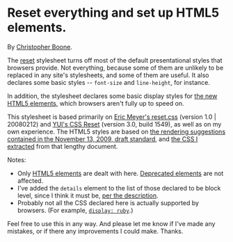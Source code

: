 # Reset everything and set up HTML5 elements. #

By [Christopher Boone][1].

The [reset][2] stylesheet turns off most of the default presentational styles that browsers provide. Not everything, because some of them are unlikely to be replaced in any site's stylesheets, and some of them are useful. It also declares some basic styles -- `font-size` and `line-height`, for instance.

In addition, the stylesheet declares some basic display styles for [the new HTML5 elements][3], which browsers aren't fully up to speed on.

This stylesheet is based primarily on [Eric Meyer's reset.css][4] (version 1.0 | 20080212) and [YUI's CSS Reset][5] (version 3.0, build 1549), as well as on my own experience. The HTML5 styles are based on [the rendering suggestions contained in the November 13, 2009, draft standard][6], and [the CSS I extracted][7] from that lengthy document.

Notes:

- Only [HTML5 elements][8] are dealt with here. [Deprecated elements][9] are not affected.
- I've added the `details` element to the list of those declared to be block level, since I think it must be, [per the description][9].
- Probably not all the CSS declared here is actually supported by browsers. (For example, [`display: ruby`][10].)

Feel free to use this in any way. And please let me know if I've made any mistakes, or if there any improvements I could make. Thanks.


[1]: http://hypsometry.com
[2]: http://github.com/cboone/hypsometric-css/blob/master/reset/reset.css
[3]: http://www.w3.org/TR/html5-diff/#new-elements
[4]: http://meyerweb.com/eric/tools/css/reset
[5]: http://developer.yahoo.com/yui/3/cssreset/
[6]: http://www.whatwg.org/specs/web-apps/current-work/multipage/rendering.html#the-css-user-agent-style-sheet-and-presentational-hints
[7]: http://github.com/cboone/hypsometric-css/blob/master/html5/html5-defaults.css
[8]: http://www.whatwg.org/specs/web-apps/current-work/multipage/semantics.html#semantics
[9]: http://www.whatwg.org/specs/web-apps/current-work/multipage/interactive-elements.html#the-details-element
[10]: http://blog.whatwg.org/implementation-progress-on-the-html5-ruby-element
